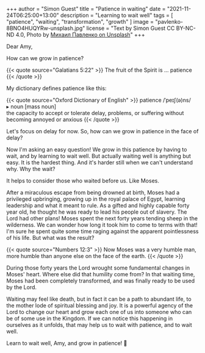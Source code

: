 +++
author = "Simon Guest"
title = "Patience in waiting"
date = "2021-11-24T06:25:00+13:00"
description = "Learning to wait well"
tags = [ "patience", "waiting", "transformation", "growth" ]
image = "pavlenko-8BNO4HUQYRw-unsplash.jpg"
license = "Text by Simon Guest CC BY-NC-ND 4.0, Photo by [Михаил Павленко on Unsplash](https://unsplash.com/photos/8BNO4HUQYRw)"
+++

Dear Amy,

How can we grow in patience?

{{< quote source="Galatians 5:22" >}}
The fruit of the Spirit is ... patience
{{< /quote >}}

My dictionary defines patience like this:

{{< quote source="Oxford Dictionary of English" >}}
patience /ˈpeɪʃ(ə)ns/  
▸ noun [mass noun]  
the capacity to accept or tolerate delay, problems, or suffering without becoming annoyed or anxious
{{< /quote >}}

Let's focus on delay for now. So, how can we grow in patience in the face of delay?

Now I'm asking an easy question! We grow in this patience by having to wait, and by learning to wait well. But actually waiting well is anything but easy. It is the hardest thing. And it's harder still when we can't understand why. Why the wait?

It helps to consider those who waited before us. Like Moses.

After a miraculous escape from being drowned at birth, Moses had a privileged upbringing, growing up in the royal palace of Egypt, learning leadership and what it meant to rule.  As a gifted and highly capable forty year old, he thought he was ready to lead his people out of slavery. The Lord had other plans! Moses spent the next forty years tending sheep in the wilderness. We can wonder how long it took him to come to terms with that! I'm sure he spent quite some time raging against the apparent pointlessness of his life. But what was the result?

{{< quote source="Numbers 12:3" >}}
Now Moses was a very humble man, more humble than anyone else on the face of the earth.
{{< /quote >}}

During those forty years the Lord wrought some fundamental changes in Moses' heart. Where else did that humility come from? In that waiting time, Moses had been completely transformed, and was finally ready to be used by the Lord.

Waiting may feel like death, but in fact it can be a path to abundant life, to the mother lode of spiritual blessing and joy. It is a powerful agency of the Lord to change our heart and grow each one of us into someone who can be of some use in the Kingdom. If we can notice this happening in ourselves as it unfolds, that may help us to wait with patience, and to wait well.

Learn to wait well, Amy, and grow in patience! 🙏
